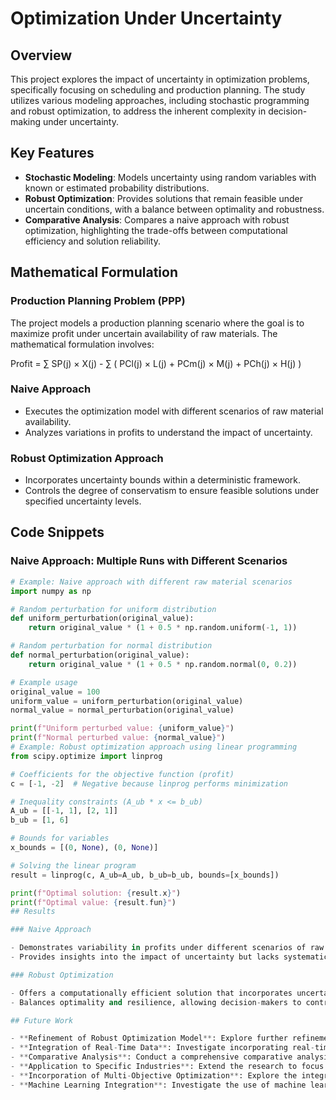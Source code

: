 # Optimization Under Uncertainty

## Overview

This project explores the impact of uncertainty in optimization problems, specifically focusing on scheduling and production planning. The study utilizes various modeling approaches, including stochastic programming and robust optimization, to address the inherent complexity in decision-making under uncertainty.

## Key Features

- **Stochastic Modeling**: Models uncertainty using random variables with known or estimated probability distributions.
- **Robust Optimization**: Provides solutions that remain feasible under uncertain conditions, with a balance between optimality and robustness.
- **Comparative Analysis**: Compares a naive approach with robust optimization, highlighting the trade-offs between computational efficiency and solution reliability.

## Mathematical Formulation

### Production Planning Problem (PPP)

The project models a production planning scenario where the goal is to maximize profit under uncertain availability of raw materials. The mathematical formulation involves:

Profit = ∑ SP(j) × X(j) - ∑ ( PCl(j) × L(j) + PCm(j) × M(j) + PCh(j) × H(j) )

### Naive Approach

- Executes the optimization model with different scenarios of raw material availability.
- Analyzes variations in profits to understand the impact of uncertainty.

### Robust Optimization Approach

- Incorporates uncertainty bounds within a deterministic framework.
- Controls the degree of conservatism to ensure feasible solutions under specified uncertainty levels.

## Code Snippets

### Naive Approach: Multiple Runs with Different Scenarios

```python
# Example: Naive approach with different raw material scenarios
import numpy as np

# Random perturbation for uniform distribution
def uniform_perturbation(original_value):
    return original_value * (1 + 0.5 * np.random.uniform(-1, 1))

# Random perturbation for normal distribution
def normal_perturbation(original_value):
    return original_value * (1 + 0.5 * np.random.normal(0, 0.2))

# Example usage
original_value = 100
uniform_value = uniform_perturbation(original_value)
normal_value = normal_perturbation(original_value)

print(f"Uniform perturbed value: {uniform_value}")
print(f"Normal perturbed value: {normal_value}")
# Example: Robust optimization approach using linear programming
from scipy.optimize import linprog

# Coefficients for the objective function (profit)
c = [-1, -2]  # Negative because linprog performs minimization

# Inequality constraints (A_ub * x <= b_ub)
A_ub = [[-1, 1], [2, 1]]
b_ub = [1, 6]

# Bounds for variables
x_bounds = [(0, None), (0, None)]

# Solving the linear program
result = linprog(c, A_ub=A_ub, b_ub=b_ub, bounds=[x_bounds])

print(f"Optimal solution: {result.x}")
print(f"Optimal value: {result.fun}")
## Results

### Naive Approach

- Demonstrates variability in profits under different scenarios of raw material availability.
- Provides insights into the impact of uncertainty but lacks systematic control over robustness.

### Robust Optimization

- Offers a computationally efficient solution that incorporates uncertainty bounds within a deterministic framework.
- Balances optimality and resilience, allowing decision-makers to control the degree of conservatism and ensure feasible solutions under specified uncertainty levels.

## Future Work

- **Refinement of Robust Optimization Model**: Explore further refinement and fine-tuning of the robust optimization model, including adjustments in formulation parameters and additional constraints.
- **Integration of Real-Time Data**: Investigate incorporating real-time data to update the optimization model dynamically, enhancing the decision-making process under changing conditions.
- **Comparative Analysis**: Conduct a comprehensive comparative analysis between various uncertainty modeling approaches, such as stochastic programming and fuzzy programming, to understand their strengths and limitations.
- **Application to Specific Industries**: Extend the research to focus on specific industries, tailoring optimization models to their unique challenges, such as electrical power generation, reservoir operation, or inventory management.
- **Incorporation of Multi-Objective Optimization**: Explore the integration of multi-objective optimization techniques to balance conflicting goals, considering factors like risk mitigation and resource utilization alongside profit.
- **Machine Learning Integration**: Investigate the use of machine learning techniques to predict and adapt to uncertainty patterns, enhancing the robustness of the optimization model in dynamic environments.
